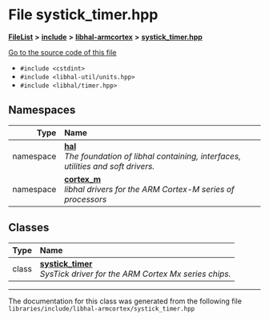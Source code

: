 

# File systick\_timer.hpp



[**FileList**](files.md) **>** [**include**](dir_cba0faac6e93618a6e2539705915bd70.md) **>** [**libhal-armcortex**](dir_b3459571a2adf19d50d3ad84e10dbc87.md) **>** [**systick\_timer.hpp**](systick__timer_8hpp.md)

[Go to the source code of this file](systick__timer_8hpp_source.md)



* `#include <cstdint>`
* `#include <libhal-util/units.hpp>`
* `#include <libhal/timer.hpp>`













## Namespaces

| Type | Name |
| ---: | :--- |
| namespace | [**hal**](namespacehal.md) <br>_The foundation of libhal containing, interfaces, utilities and soft drivers._  |
| namespace | [**cortex\_m**](namespacehal_1_1cortex__m.md) <br>_libhal drivers for the ARM Cortex-M series of processors_  |


## Classes

| Type | Name |
| ---: | :--- |
| class | [**systick\_timer**](classhal_1_1cortex__m_1_1systick__timer.md) <br>_SysTick driver for the ARM Cortex Mx series chips._  |



















































------------------------------
The documentation for this class was generated from the following file `libraries/include/libhal-armcortex/systick_timer.hpp`

